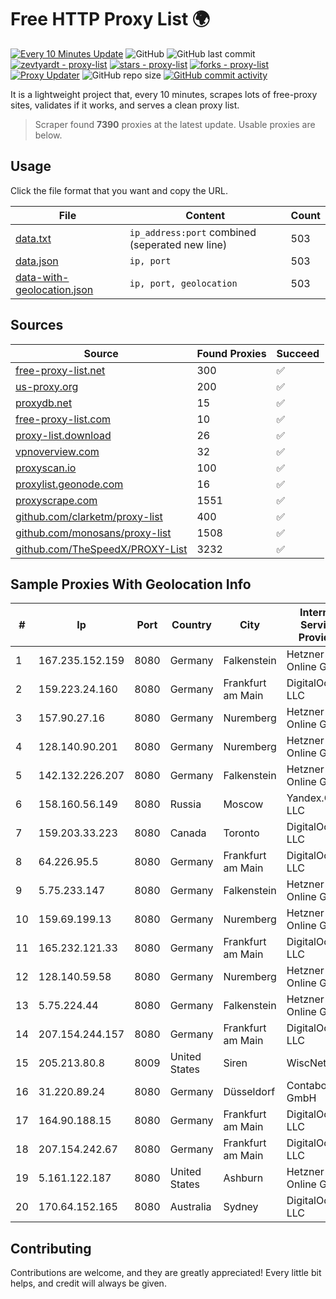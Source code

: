 
# Free HTTP Proxy List 🌍

[![Every 10 Minutes Update](https://github.com/mertguvencli/http-proxy-list/actions/workflows/main.yml/badge.svg?branch=main)](https://github.com/mertguvencli/http-proxy-list/actions/workflows/main.yml)
![GitHub](https://img.shields.io/github/license/mertguvencli/http-proxy-list)
![GitHub last commit](https://img.shields.io/github/last-commit/mertguvencli/http-proxy-list)
[![zevtyardt - proxy-list](https://img.shields.io/static/v1?label=zevtyardt&message=proxy-list&color=blue&logo=github)](https://github.com/zevtyardt/proxy-list "Go to GitHub repo")
[![stars - proxy-list](https://img.shields.io/github/stars/zevtyardt/proxy-list?style=social)](https://github.com/zevtyardt/proxy-list)
[![forks - proxy-list](https://img.shields.io/github/forks/zevtyardt/proxy-list?style=social)](https://github.com/zevtyardt/proxy-list)
[![Proxy Updater](https://github.com/zevtyardt/proxy-list/workflows/Proxy%20Updater/badge.svg)](https://github.com/zevtyardt/proxy-list/actions?query=workflow:"Proxy+Updater")
![GitHub repo size](https://img.shields.io/github/repo-size/zevtyardt/proxy-list)
[![GitHub commit activity](https://img.shields.io/github/commit-activity/m/zevtyardt/proxy-list?logo=commits)](https://github.com/zevtyardt/proxy-list/commits/main)

It is a lightweight project that, every 10 minutes, scrapes lots of free-proxy sites, validates if it works, and serves a clean proxy list.

> Scraper found **7390** proxies at the latest update. Usable proxies are below.

## Usage

Click the file format that you want and copy the URL.

|File|Content|Count|
|----|-------|-----|
|[data.txt](https://raw.githubusercontent.com/mertguvencli/http-proxy-list/main/proxy-list/data.txt)|`ip_address:port` combined (seperated new line)|503|
|[data.json](https://raw.githubusercontent.com/mertguvencli/http-proxy-list/main/proxy-list/data.json)|`ip, port`|503|
|[data-with-geolocation.json](https://raw.githubusercontent.com/mertguvencli/http-proxy-list/main/proxy-list/data-with-geolocation.json)|`ip, port, geolocation`|503|

## Sources

|Source|Found Proxies|Succeed|
|------|-------------|-------|
|[free-proxy-list.net](https://free-proxy-list.net)|300|✅|
|[us-proxy.org](https://www.us-proxy.org)|200|✅|
|[proxydb.net](http://proxydb.net)|15|✅|
|[free-proxy-list.com](https://free-proxy-list.com/?page=&port=&type%5B%5D=http&type%5B%5D=https&up_time=0&search=Search)|10|✅|
|[proxy-list.download](https://www.proxy-list.download/HTTP)|26|✅|
|[vpnoverview.com](https://vpnoverview.com/privacy/anonymous-browsing/free-proxy-servers)|32|✅|
|[proxyscan.io](https://www.proxyscan.io)|100|✅|
|[proxylist.geonode.com](https://proxylist.geonode.com/api/proxy-list?limit=300&page=1&sort_by=lastChecked&sort_type=desc&protocols=http,https)|16|✅|
|[proxyscrape.com](https://api.proxyscrape.com/v2/?request=displayproxies&protocol=http&timeout=10000&country=all&ssl=all&anonymity=all)|1551|✅|
|[github.com/clarketm/proxy-list](https://raw.githubusercontent.com/clarketm/proxy-list/master/proxy-list-raw.txt)|400|✅|
|[github.com/monosans/proxy-list](https://raw.githubusercontent.com/monosans/proxy-list/main/proxies/http.txt)|1508|✅|
|[github.com/TheSpeedX/PROXY-List](https://raw.githubusercontent.com/TheSpeedX/PROXY-List/master/http.txt)|3232|✅|


## Sample Proxies With Geolocation Info

|#|Ip|Port|Country|City|Internet Service Provider|
|-|--|----|-------|----|-------------------------|
|1|167.235.152.159|8080|Germany|Falkenstein|Hetzner Online GmbH|
|2|159.223.24.160|8080|Germany|Frankfurt am Main|DigitalOcean, LLC|
|3|157.90.27.16|8080|Germany|Nuremberg|Hetzner Online GmbH|
|4|128.140.90.201|8080|Germany|Nuremberg|Hetzner Online GmbH|
|5|142.132.226.207|8080|Germany|Falkenstein|Hetzner Online GmbH|
|6|158.160.56.149|8080|Russia|Moscow|Yandex.Cloud LLC|
|7|159.203.33.223|8080|Canada|Toronto|DigitalOcean, LLC|
|8|64.226.95.5|8080|Germany|Frankfurt am Main|DigitalOcean, LLC|
|9|5.75.233.147|8080|Germany|Falkenstein|Hetzner Online GmbH|
|10|159.69.199.13|8080|Germany|Nuremberg|Hetzner Online GmbH|
|11|165.232.121.33|8080|Germany|Frankfurt am Main|DigitalOcean, LLC|
|12|128.140.59.58|8080|Germany|Nuremberg|Hetzner Online GmbH|
|13|5.75.224.44|8080|Germany|Falkenstein|Hetzner Online GmbH|
|14|207.154.244.157|8080|Germany|Frankfurt am Main|DigitalOcean, LLC|
|15|205.213.80.8|8009|United States|Siren|WiscNet|
|16|31.220.89.24|8080|Germany|Düsseldorf|Contabo GmbH|
|17|164.90.188.15|8080|Germany|Frankfurt am Main|DigitalOcean, LLC|
|18|207.154.242.67|8080|Germany|Frankfurt am Main|DigitalOcean, LLC|
|19|5.161.122.187|8080|United States|Ashburn|Hetzner Online GmbH|
|20|170.64.152.165|8080|Australia|Sydney|DigitalOcean, LLC|



## Contributing

Contributions are welcome, and they are greatly appreciated! Every
little bit helps, and credit will always be given.

